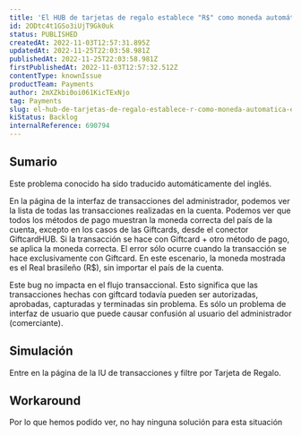 ```yaml
---
title: 'El HUB de tarjetas de regalo establece "R$" como moneda automática en la interfaz de usuario'
id: 2ODtc4t1GSo3iUjT9Gk0uk
status: PUBLISHED
createdAt: 2022-11-03T12:57:31.895Z
updatedAt: 2022-11-25T22:03:58.981Z
publishedAt: 2022-11-25T22:03:58.981Z
firstPublishedAt: 2022-11-03T12:57:32.512Z
contentType: knownIssue
productTeam: Payments
author: 2mXZkbi0oi061KicTExNjo
tag: Payments
slug: el-hub-de-tarjetas-de-regalo-establece-r-como-moneda-automatica-en-la-interfaz-de-usuario
kiStatus: Backlog
internalReference: 690794
---
```


## Sumario

<div class="alert alert-info">
  <p>Este problema conocido ha sido traducido automáticamente del inglés.</p>
</div>



En la página de la interfaz de transacciones del administrador, podemos ver la lista de todas las transacciones realizadas en la cuenta. Podemos ver que todos los métodos de pago muestran la moneda correcta del país de la cuenta, excepto en los casos de las Giftcards, desde el conector GiftcardHUB. Si la transacción se hace con Giftcard + otro método de pago, se aplica la moneda correcta. El error sólo ocurre cuando la transacción se hace exclusivamente con Giftcard. En este escenario, la moneda mostrada es el Real brasileño (R$), sin importar el país de la cuenta.

Este bug no impacta en el flujo transaccional. Esto significa que las transacciones hechas con giftcard todavía pueden ser autorizadas, aprobadas, capturadas y terminadas sin problema. Es sólo un problema de interfaz de usuario que puede causar confusión al usuario del administrador (comerciante).



## Simulación



Entre en la página de la IU de transacciones y filtre por Tarjeta de Regalo.



## Workaround





Por lo que hemos podido ver, no hay ninguna solución para esta situación


